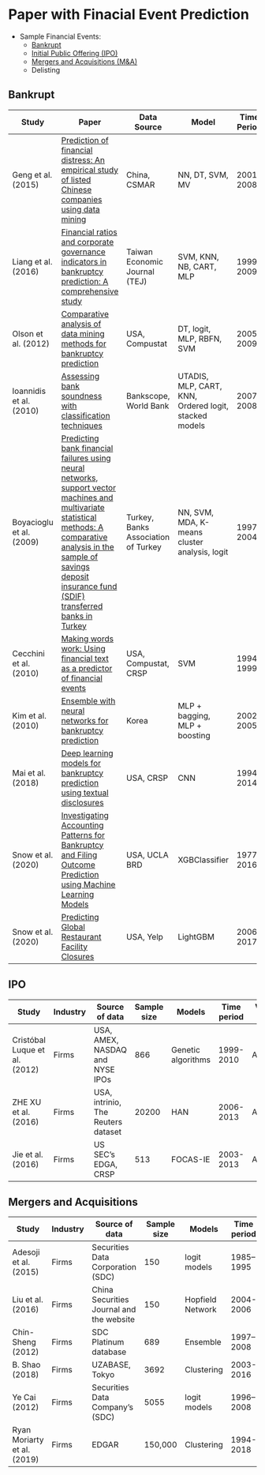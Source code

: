 # Paper with Finacial Event Prediction

* Sample Financial Events:
  * [Bankrupt](#bankrupt)
  * [Initial Public Offering (IPO)](#ipo)
  * [Mergers and Acquisitions (M&A)](#mergers-and-acquisitions)
  * Delisting


## Bankrupt
| Study | Paper | Data Source | Model | Time Period | Variable Type |
|-|-|-|-|-|-|
| Geng et al. (2015) | [Prediction of financial distress: An empirical study of listed Chinese companies using data mining](https://www.sciencedirect.com/science/article/abs/pii/S0377221714006511) | China, CSMAR | NN, DT, SVM, MV  | 2001–2008  | Accounting  |
| Liang et al. (2016)  | [Financial ratios and corporate governance indicators in bankruptcy prediction: A comprehensive study](https://www.sciencedirect.com/science/article/abs/pii/S0377221716000412) | Taiwan Economic Journal (TEJ)  | SVM, KNN, NB, CART, MLP  | 1999–2009  | Accounting, market, corporate governance  |
| Olson et al. (2012)  | [Comparative analysis of data mining methods for bankruptcy prediction](https://www.sciencedirect.com/science/article/abs/pii/S0167923611001709) | USA, Compustat | DT, logit, MLP, RBFN, SVM  | 2005–2009  | Accounting  |
| Ioannidis et al. (2010)  | [Assessing bank soundness with classification techniques](https://www.sciencedirect.com/science/article/abs/pii/S0305048309000796) | Bankscope, World Bank  | UTADIS, MLP, CART, KNN, Ordered logit, stacked models  | 2007–2008  | Accounting, country-level variables  |
| Boyacioglu et al. (2009) | [Predicting bank financial failures using neural networks, support vector machines and multivariate statistical methods: A comparative analysis in the sample of savings deposit insurance fund (SDIF) transferred banks in Turkey](https://www.sciencedirect.com/science/article/abs/pii/S095741740800078X) | Turkey, Banks Association of Turkey  | NN, SVM, MDA, K-means cluster analysis, logit  | 1997–2004  | Accounting  |
| Cecchini et al. (2010)  | [Making words work: Using financial text as a predictor of financial events](https://www.sciencedirect.com/science/article/abs/pii/S0167923610001181?via%3Dihub) | USA, Compustat, CRSP | SVM  | 1994–1999  | MD&A, Altman variables  |
| Kim et al. (2010)  | [Ensemble with neural networks for bankruptcy prediction](https://www.sciencedirect.com/science/article/abs/pii/S0957417409008781) | Korea | MLP + bagging, MLP + boosting  | 2002–2005  | Accounting  |
| Mai et al. (2018) | [Deep learning models for bankruptcy prediction using textual disclosures](https://www.sciencedirect.com/science/article/abs/pii/S0377221718308774) | USA, CRSP | CNN | 1994-2014 | Accounting  |
| Snow et al. (2020) | [Investigating Accounting Patterns for Bankruptcy and Filing Outcome Prediction using Machine Learning Models](https://papers.ssrn.com/sol3/papers.cfm?abstract_id=3481555) | USA, UCLA BRD | XGBClassifier | 1977-2016 | Accounting  |
| Snow et al. (2020) | [Predicting Global Restaurant Facility Closures](https://papers.ssrn.com/sol3/papers.cfm?abstract_id=3481555) | USA, Yelp | LightGBM | 2006-2017 | Accounting  |


## IPO
| Study | Industry | Source of data | Sample size | Models | Time period | Variables Type |
|-|-|-|-|-|-|-|
| Cristóbal Luque et al. (2012) | Firms | USA, AMEX, NASDAQ and NYSE IPOs | 866 | Genetic algorithms | 1999-2010 | Accounting  |
| ZHE XU et al. (2016)  | Firms | USA, intrinio, The Reuters dataset | 20200 | HAN | 2006-2013 | Accounting  |
| Jie et al. (2016)  | Firms | US SEC’s EDGA, CRSP | 513 | FOCAS-IE | 2003-2013 | Accounting  |


## Mergers and Acquisitions
| Study | Industry | Source of data | Sample size | Models | Time period | Variables Type |
|-|-|-|-|-|-|-|
| Adesoji  et al. (2015) | Firms | Securities Data Corporation (SDC)  | 150 | logit models | 1985–1995  | Food industry |
| Liu et al. (2016)  | Firms | China Securities Journal and the website  | 150 | Hopfield Network  | 2004-2006 | Accounting |
| Chin-Sheng (2012)  | Firms | SDC Platinum database | 689 | Ensemble | 1997–2008 | Accounting  |
| B. Shao (2018)  | Firms | UZABASE, Tokyo  | 3692 | Clustering | 2003-2016 | Accounting  |
| Ye Cai (2012) | Firms | Securities Data Company’s (SDC)  | 5055 | logit models | 1996–2008  | Accounting  |
| Ryan Moriarty et al. (2019) | Firms | EDGAR | 150,000 | Clustering | 1994-2018 | Accounting  |
